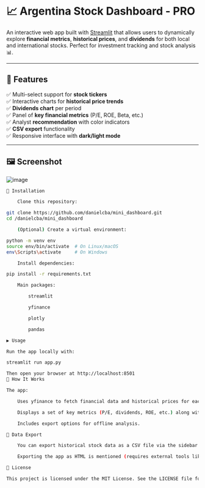 # 📈 Argentina Stock Dashboard - PRO

An interactive web app built with [Streamlit](https://streamlit.io/) that allows users to dynamically explore **financial metrics**, **historical prices**, and **dividends** for both local and international stocks. Perfect for investment tracking and stock analysis 📊.

---

## 🧰 Features

✅ Multi-select support for **stock tickers**  
✅ Interactive charts for **historical price trends**  
✅ **Dividends chart** per period  
✅ Panel of **key financial metrics** (P/E, ROE, Beta, etc.)  
✅ Analyst **recommendation** with color indicators  
✅ **CSV export** functionality  
✅ Responsive interface with **dark/light mode**

---

## 🖼️ Screenshot

![image](https://github.com/user-attachments/assets/3b6bec4a-5537-4fcd-b923-ebaeb5ee8f53)


```bash
🚀 Installation

    Clone this repository:

git clone https://github.com/danielcba/mini_dashboard.git
cd /danielcba/mini_dashboard

    (Optional) Create a virtual environment:

python -m venv env
source env/bin/activate  # On Linux/macOS
env\Scripts\activate     # On Windows

    Install dependencies:

pip install -r requirements.txt

    Main packages:

        streamlit

        yfinance

        plotly

        pandas

▶️ Usage

Run the app locally with:

streamlit run app.py

Then open your browser at http://localhost:8501
🧠 How It Works

The app:

    Uses yfinance to fetch financial data and historical prices for each selected ticker.

    Displays a set of key metrics (P/E, dividends, ROE, etc.) along with dynamic price and dividend charts.

    Includes export options for offline analysis.

📁 Data Export

    You can export historical stock data as a CSV file via the sidebar.

    Exporting the app as HTML is mentioned (requires external tools like streamlit-logger).

📝 License

This project is licensed under the MIT License. See the LICENSE file for more details.

